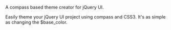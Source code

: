 A compass based theme creator for jQuery UI.

Easily theme your jQuery UI project using compass and CSS3. It's as simple as changing the $base\_color.